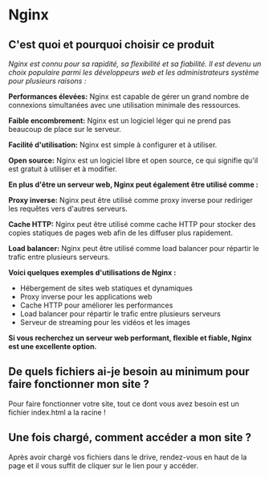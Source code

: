 # Nginx
## C'est quoi et pourquoi choisir ce produit
_Nginx est connu pour sa rapidité, sa flexibilité et sa fiabilité. Il est devenu un choix populaire parmi les développeurs web et les administrateurs système pour plusieurs raisons :_

**Performances élevées:** Nginx est capable de gérer un grand nombre de connexions simultanées avec une utilisation minimale des ressources.

**Faible encombrement:** Nginx est un logiciel léger qui ne prend pas beaucoup de place sur le serveur.

**Facilité d'utilisation:** Nginx est simple à configurer et à utiliser.

**Open source:** Nginx est un logiciel libre et open source, ce qui signifie qu'il est gratuit à utiliser et à modifier.

**En plus d'être un serveur web, Nginx peut également être utilisé comme :**

**Proxy inverse:** Nginx peut être utilisé comme proxy inverse pour rediriger les requêtes vers d'autres serveurs.

**Cache HTTP:** Nginx peut être utilisé comme cache HTTP pour stocker des copies statiques de pages web afin de les diffuser plus rapidement.

**Load balancer:** Nginx peut être utilisé comme load balancer pour répartir le trafic entre plusieurs serveurs.

**Voici quelques exemples d'utilisations de Nginx :**

- Hébergement de sites web statiques et dynamiques
- Proxy inverse pour les applications web
- Cache HTTP pour améliorer les performances
- Load balancer pour répartir le trafic entre plusieurs serveurs
- Serveur de streaming pour les vidéos et les images

**Si vous recherchez un serveur web performant, flexible et fiable, Nginx est une excellente option.**

## De quels fichiers ai-je besoin au minimum pour faire fonctionner mon site ?

Pour faire fonctionner votre site, tout ce dont vous avez besoin est un fichier index.html a la racine !

## Une fois chargé, comment accéder a mon site ?

Après avoir chargé vos fichiers dans le drive, rendez-vous en haut de la page et il vous suffit de cliquer sur le lien pour y accéder.